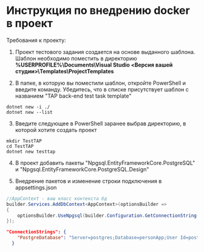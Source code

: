 <h1>Инструкция по внедрению docker в проект</h1>

Требования к проекту:

1. Проект тестового задания создается на основе выданного шаблона. Шаблон  необходимо поместить в директорию **%USERPROFILE%\Documents\Visual Studio <Версия вашей студии>\Templates\ProjectTemplates**

2. В папке, в которую вы поместили шаблон, откройте PowerShell и введите команду. Убедитесь, что в списке присутствует шаблон с названием "TAP back-end test task template"
~~~
dotnet new -i ./ 
dotnet new --list
~~~

3. Введите следующее в PowerShell заранее выбрав директорию, в которой хотите создать проект
~~~
mkdir TestTAP
cd TestTAP
dotnet new testtap
~~~

4. В проект добавить пакеты "Npgsql.EntityFrameworkCore.PostgreSQL" и "Npgsql.EntityFrameworkCore.PostgreSQL.Design"

5. Внедрение пакетов и изменение строки подключения в appsettings.json
~~~C#
//AppContext - ваш класс контекста бд
builder.Services.AddDbContext<AppContext>(optionsBuilder =>
{
    optionsBuilder.UseNpgsql(builder.Configuration.GetConnectionString("PostgreDatabase"));
});
~~~
~~~json
"ConnectionStrings": {
    "PostgreDatabase": "Server=postgres;Database=personApp;User Id=postgres;Password=changeme"
  }
~~~